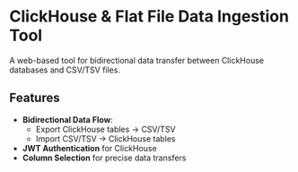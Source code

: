 # ClickHouse & Flat File Data Ingestion Tool 
 
A web-based tool for bidirectional data transfer between ClickHouse databases and CSV/TSV files. 
 
## Features 
 
- **Bidirectional Data Flow**: 
  - Export ClickHouse tables -> CSV/TSV 
  - Import CSV/TSV -> ClickHouse tables 
- **JWT Authentication** for ClickHouse 
- **Column Selection** for precise data transfers 
